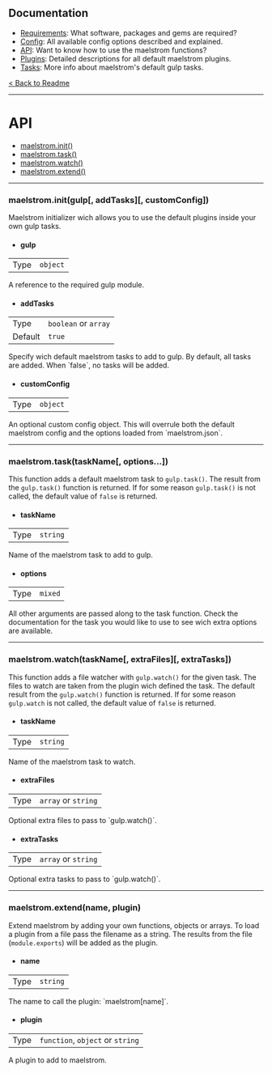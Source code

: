 ## Documentation
- [Requirements][docs-requirements]: What software, packages and gems are required?
- [Config][docs-config]: All available config options described and explained.
- [API][docs-api]: Want to know how to use the maelstrom functions?
- [Plugins][docs-plugins]: Detailed descriptions for all default maelstrom plugins.
- [Tasks][docs-tasks]: More info about maelstrom's default gulp tasks.

[< Back to Readme](../README.md)

--------------------------------------------------------------------------------


# API
- [maelstrom.init()][api-maelstrom-init]
- [maelstrom.task()][api-maelstrom-task]
- [maelstrom.watch()][api-maelstrom-watch]
- [maelstrom.extend()][api-maelstrom-extend]


--------------------------------------------------------------------------------
### maelstrom.init(gulp[, addTasks][, customConfig])
Maelstrom initializer wich allows you to use the default plugins inside your own gulp tasks.

- <h4>gulp</h4>
<table>
<tr><td>Type</td><td><code>object</code></td></tr>
</table>
A reference to the required gulp module.

- <h4>addTasks</h4>
<table>
<tr><td>Type</td><td><code>boolean</code> or <code>array</code></td></tr>
<tr><td>Default</td><td><code>true</code></td></tr>
</table>
Specify wich default maelstrom tasks to add to gulp. By default, all tasks are added. When `false`, no tasks will be added.

- <h4>customConfig</h4>
<table>
<tr><td>Type</td><td><code>object</code></td></tr>
</table>
An optional custom config object. This will overrule both the default maelstrom config and the options loaded from `maelstrom.json`.


--------------------------------------------------------------------------------
### maelstrom.task(taskName[, options...])
This function adds a default maelstrom task to `gulp.task()`. The result from the `gulp.task()` function is returned. If for some reason `gulp.task()` is not called, the default value of `false` is returned.

- <h4>taskName</h4>
<table>
<tr><td>Type</td><td><code>string</code></td></tr>
</table>
Name of the maelstrom task to add to gulp.

- <h4>options</h4>
<table>
<tr><td>Type</td><td><code>mixed</code></td></tr>
</table>
All other arguments are passed along to the task function. Check the documentation for the task you would like to use to see wich extra options are available.


--------------------------------------------------------------------------------
### maelstrom.watch(taskName[, extraFiles][, extraTasks])
This function adds a file watcher with `gulp.watch()` for the given task. The files to watch are taken from the plugin wich defined the task. The default result from the `gulp.watch()` function is returned. If for some reason `gulp.watch` is not called, the default value of `false` is returned.

- <h4>taskName</h4>
<table>
<tr><td>Type</td><td><code>string</code></td></tr>
</table>
Name of the maelstrom task to watch.

- <h4>extraFiles</h4>
<table>
<tr><td>Type</td><td><code>array</code> or <code>string</code></td></tr>
</table>
Optional extra files to pass to `gulp.watch()`.

- <h4>extraTasks</h4>
<table>
<tr><td>Type</td><td><code>array</code> or <code>string</code></td></tr>
</table>
Optional extra tasks to pass to `gulp.watch()`.


--------------------------------------------------------------------------------
### maelstrom.extend(name, plugin)
Extend maelstrom by adding your own functions, objects or arrays. To load a plugin from a file pass the filename as a string. The results from the file (`module.exports`) will be added as the plugin.

- <h4>name</h4>
<table>
<tr><td>Type</td><td><code>string</code></td></tr>
</table>
The name to call the plugin: `maelstrom[name]`.

- <h4>plugin</h4>
<table>
<tr><td>Type</td><td><code>function</code>, <code>object</code> or <code>string</code></td></tr>
</table>
A plugin to add to maelstrom.


[api-maelstrom-init]: #maelstrominitgulp-addtasks-customconfig
[api-maelstrom-task]: #maelstromtasktaskname-options
[api-maelstrom-watch]: #maelstromwatchtaskname-extrafiles-extratasks
[api-maelstrom-extend]: #maelstromextendname-plugin

[docs-requirements]: requirements.md
[docs-config]: config.md
[docs-api]: api.md
[docs-plugins]: plugins.md
[docs-tasks]: tasks.md
